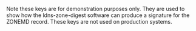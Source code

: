 Note these keys are for demonstration purposes only.  They are used to show
how the ldns-zone-digest software can produce a signature for the ZONEMD
record.  These keys are not used on production systems.
